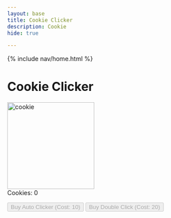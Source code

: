 ```yaml
---
layout: base
title: Cookie Clicker
description: Cookie
hide: true

---
```


{% include nav/home.html %}

<h1>Cookie Clicker</h1>
    
<img id="cookie" src="https://upload.wikimedia.org/wikipedia/commons/9/9a/Choco_chip_cookie.jpg" alt="cookie" width="200px">
    
<div id="counter">Cookies: 0</div>
    
<button id="autoClicker" class="upgrade" disabled>Buy Auto Clicker (Cost: 10)</button>
<button id="doubleClick" class="upgrade" disabled>Buy Double Click (Cost: 20)</button>
<button id="cheats" class="upgrade" style="color: transparent; background-color: transparent; border: none;" disabled ></button>

<script>
    let cookies = 0;
    let cookiesPerClick = 1;
    let autoClickerCost = 10;
    let doubleClickCost = 20;
    let cheatsCost = 0;
    let autoClickerActive = false;
    let autoClickerInterval;

    const cookieImage = document.getElementById('cookie');
    const counterDisplay = document.getElementById('counter');
    const autoClickerButton = document.getElementById('autoClicker');
    const doubleClickButton = document.getElementById('doubleClick');
    const cheatsButton = document.getElementById('cheats');

        // Update the cookie counter display
        function updateCounter() {
            counterDisplay.textContent = `Cookies: ${cookies}`;
        }

        // Cookie click event
        cookieImage.addEventListener('click', function() {
            cookies += cookiesPerClick;
            updateCounter();
            checkUpgrades();
        });

        // Check if upgrades can be bought
        function checkUpgrades() {
            if (cookies >= autoClickerCost && !autoClickerActive) {
                autoClickerButton.disabled = false;
            } else {
                autoClickerButton.disabled = true;
            }
            if (cookies >= doubleClickCost) {
                doubleClickButton.disabled = false;
            } else {
                doubleClickButton.disabled = true;
            }
            if (cookies >= cheatsCost) {
                cheatsButton.disabled = false;
            } else {
                cheatsButton.disabled = true;
            }
        }

        // Buy auto clicker
        autoClickerButton.addEventListener('click', function() {
            if (cookies >= autoClickerCost) {
                cookies -= autoClickerCost;
                autoClickerCost *= 2; // Increase the cost for the next purchase
                autoClickerButton.textContent = `Buy Auto Clicker (Cost: ${autoClickerCost})`;
                autoClickerActive = true;
                autoClickerButton.disabled = true;
                autoClickerInterval = setInterval(() => {
                    cookies += cookiesPerClick;
                    updateCounter();
                    checkUpgrades();
                }, 1000); // Auto click every 1 second
            }
        });

        // Buy double click upgrade
        doubleClickButton.addEventListener('click', function() {
            if (cookies >= doubleClickCost) {
                cookies -= doubleClickCost;
                cookiesPerClick *= 2; // Double the cookies per click
                doubleClickCost *= 2;  // Increase the cost for the next purchase
                doubleClickButton.textContent = `Buy Double Click (Cost: ${doubleClickCost})`;
                doubleClickButton.disabled = true;
                updateCounter();
            }
        });
        
        cheatsButton.addEventListener('click', function() {
            if (cookies >= cheatsCost) {
                cookies -= cheatsCost;
                cookiesPerClick *= 5000; // Double the cookies per click
                cookies = 100000000000;
                autoClickerCost = 0;
                doubleClickCost = 0;
                cheatsButton.disabled = true;
                updateCounter();
            }
        });
</script>

